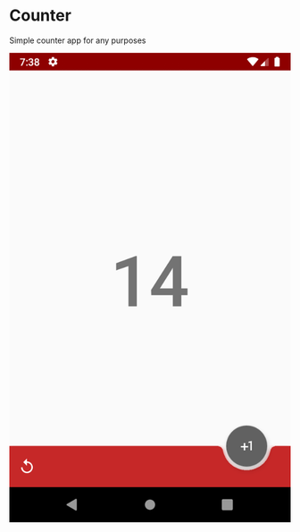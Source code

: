 # Counter
Simple counter app for any purposes

<img src="screenshots/Screenshot_1566157122.png" width="720">
